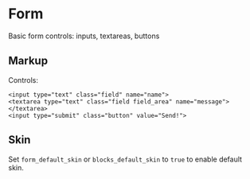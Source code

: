 # Form

Basic form controls: inputs, textareas, buttons


## Markup

Controls:

	<input type="text" class="field" name="name">
	<textarea type="text" class="field field_area" name="message"></textarea>
	<input type="submit" class="button" value="Send!">


## Skin

Set `form_default_skin` or `blocks_default_skin` to `true` to enable default skin.
